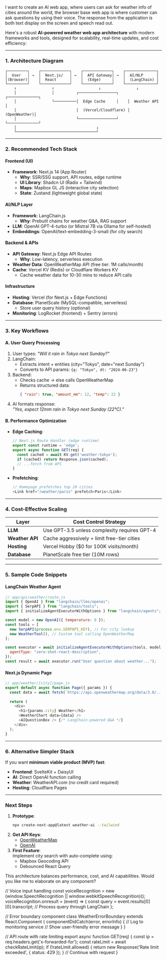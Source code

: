I want to create an AI web app, where users can ask for weather info of cities around the world, the browser base web app is where customer can ask questions by using their voice. 
The response from the application is both text display on the screen and speech read out.

Here's a robust **AI-powered weather web app architecture** with modern frameworks and tools, designed for scalability, real-time updates, and cost efficiency:


---

### **1. Architecture Diagram**
```
┌─────────┐    ┌─────────────┐    ┌─────────────┐    ┌──────────────┐
│  User   │ →  │  Next.js/   │ →  │  API Gateway│ →  │  AI/NLP      │
│(Browser)│    │  React      │    │  (Edge)     │    │  (LangChain) │
└─────────┘    └─────────────┘    └─────────────┘    └──────────────┘
    ↑                ↑                    ↓                ↓
    │                │          ┌─────────────────┐    ┌──────────────┐
    │                └──────────│  Edge Cache     │    │  Weather API │
    │                           │  (Vercel/Cloudflare) │  (OpenWeather)│
    │                           └─────────────────┘    └──────────────┘
    │                                    ↓
    └────────────────────────────────────┘
```

---

### **2. Recommended Tech Stack**
#### **Frontend (UI)**
- **Framework**: Next.js 14 (App Router)  
  - **Why**: SSR/SSG support, API routes, edge runtime  
  - **UI Library**: Shadcn UI (Radix + Tailwind)  
  - **Maps**: Mapbox GL JS (interactive city selection)  
  - **State**: Zustand (lightweight global state)  

#### **AI/NLP Layer**
- **Framework**: LangChain.js  
  - **Why**: Prebuilt chains for weather Q&A, RAG support  
- **LLM**: OpenAI GPT-4-turbo (or Mistral 7B via Ollama for self-hosted)  
- **Embeddings**: OpenAI/text-embedding-3-small (for city search)  

#### **Backend & APIs**
- **API Gateway**: Next.js Edge API Routes  
  - **Why**: Low-latency, serverless execution  
- **Weather Data**: OpenWeatherMap API (free tier: 1M calls/month)  
- **Cache**: Vercel KV (Redis) or Cloudflare Workers KV  
  - Cache weather data for 10-30 mins to reduce API calls  

#### **Infrastructure**
- **Hosting**: Vercel (for Next.js + Edge Functions)  
- **Database**: PlanetScale (MySQL-compatible, serverless)  
  - Store user query history (optional)  
- **Monitoring**: LogRocket (frontend) + Sentry (errors)  

---

### **3. Key Workflows**
#### **A. User Query Processing**
1. User types: _"Will it rain in Tokyo next Sunday?"_  
2. LangChain:  
   - Extracts intent + entities (city="Tokyo", date="next Sunday")  
   - Converts to API params: `{q: "Tokyo", dt: "2024-06-23"}`  
3. Backend:  
   - Checks cache → else calls OpenWeatherMap  
   - Returns structured data:  
     ```json
     { "rain": true, "amount_mm": 12, "temp": 22 }
     ```  
4. AI formats response:  
   _"Yes, expect 12mm rain in Tokyo next Sunday (22°C)."_  

#### **B. Performance Optimization**
- **Edge Caching**:  
  ```javascript
  // Next.js Route Handler (edge runtime)
  export const runtime = 'edge';
  export async function GET(req) {
    const cached = await KV.get('weather:tokyo');
    if (cached) return Response.json(cached);
    // ...fetch from API
  }
  ```
- **Prefetching**:  
  ```javascript
  // Homepage prefetches top 20 cities
  <Link href="/weather/paris" prefetch>Paris</Link>
  ```

---

### **4. Cost-Effective Scaling**
| Layer               | Cost Control Strategy                     |
|---------------------|-------------------------------------------|
| **LLM**             | Use GPT-3.5 unless complexity requires GPT-4 |
| **Weather API**     | Cache aggressively + limit free-tier cities |
| **Hosting**         | Vercel Hobby ($0 for 100K visits/month)   |
| **Database**        | PlanetScale free tier (10M rows)          |

---

### **5. Sample Code Snippets**
#### **LangChain Weather Agent**
```javascript
// app/api/weather/route.js
import { OpenAI } from "langchain/llms/openai";
import { SerpAPI } from "langchain/tools";
import { initializeAgentExecutorWithOptions } from "langchain/agents";

const model = new OpenAI({ temperature: 0 });
const tools = [
  new SerpAPI(process.env.SERPAPI_KEY), // For city lookup
  new WeatherTool(), // Custom tool calling OpenWeatherMap
];

const executor = await initializeAgentExecutorWithOptions(tools, model, {
  agentType: "zero-shot-react-description",
});
const result = await executor.run("User question about weather...");
```

#### **Next.js Dynamic Page**
```javascript
// app/weather/[city]/page.js
export default async function Page({ params }) {
  const data = await fetch(`https://api.openweathermap.org/data/3.0/...`);
  
  return (
    <div>
      <h1>{params.city} Weather</h1>
      <WeatherChart data={data} />
      <AIQuestionBox /> {/* LangChain-powered Q&A */}
    </div>
  );
}
```

---

### **6. Alternative Simpler Stack**
If you want **minimum viable product (MVP) fast**:
- **Frontend**: SvelteKit + DaisyUI  
- **AI**: Direct OpenAI function calling  
- **Weather**: WeatherAPI.com (no credit card required)  
- **Hosting**: Cloudflare Pages  

---

### **Next Steps**
1. **Prototype**:  
   ```bash
   npx create-next-app@latest weather-ai --tailwind
   ```
2. **Get API Keys**:  
   - [OpenWeatherMap](https://openweathermap.org/api)  
   - [OpenAI](https://platform.openai.com/api-keys)  
3. **First Feature**:  
   Implement city search with auto-complete using:  
   - Mapbox Geocoding API  
   - Debounced React Query  

This architecture balances performance, cost, and AI capabilities. Would you like me to elaborate on any component?

// Voice input handling
const voiceRecognition = new (window.SpeechRecognition || window.webkitSpeechRecognition)();
voiceRecognition.onresult = (event) => {
  const query = event.results[0][0].transcript;
  // Process query through LangChain
};

// Error boundary component
class WeatherErrorBoundary extends React.Component {
  componentDidCatch(error, errorInfo) {
    // Log to monitoring service
    // Show user-friendly error message
  }
}

// API route with rate limiting
export async function GET(req) {
  const ip = req.headers.get('x-forwarded-for');
  const rateLimit = await checkRateLimit(ip);
  if (!rateLimit.allowed) {
    return new Response('Rate limit exceeded', { status: 429 });
  }
  // Continue with request
}